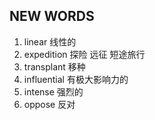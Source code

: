 ## NEW WORDS

1. linear 线性的
2. expedition 探险 远征 短途旅行
3. transplant 移种
4. influential 有极大影响力的
5. intense 强烈的
6. oppose 反对
